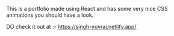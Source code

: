
This is a portfolio made using React and has some very nice CSS animations you should have a look.

DO check it out at :- https://singh-yuvraj.netlify.app/
